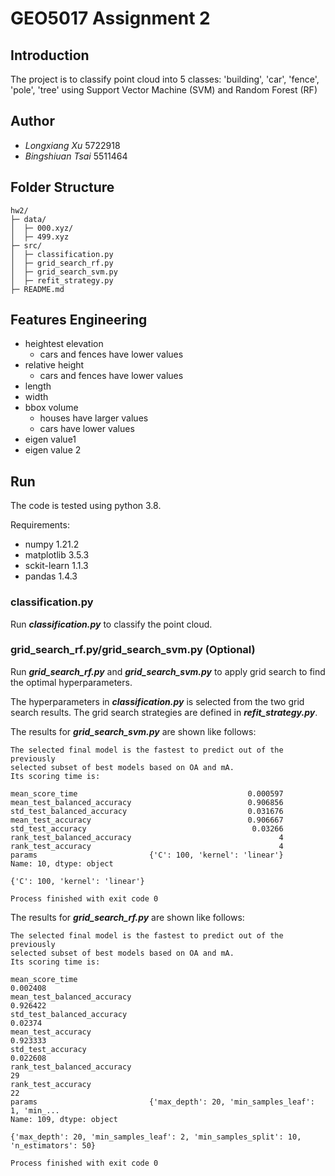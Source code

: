 # GEO5017 Assignment 2

## Introduction

The project is to classify point cloud into 5 classes: 'building', 'car', 'fence', 'pole', 'tree' using Support Vector Machine (SVM) and Random Forest (RF)



## Author

- *Longxiang* *Xu* 5722918
- *Bingshiuan* *Tsai* 5511464



## Folder Structure

```
hw2/
├─ data/
│  ├─ 000.xyz/
│  ├─ 499.xyz
├─ src/
│  ├─ classification.py
│  ├─ grid_search_rf.py
│  ├─ grid_search_svm.py
│  ├─ refit_strategy.py
├─ README.md

```

## Features Engineering

- heightest elevation
  - cars and fences have lower values
- relative height
  - cars and fences have lower values
- length
- width
- bbox volume
  - houses have larger values
  - cars have lower values
- eigen value1
- eigen value 2



## Run

The code is tested using python 3.8.

Requirements:

- numpy 1.21.2
- matplotlib 3.5.3
- sckit-learn 1.1.3
- pandas 1.4.3



### classification.py

Run ***classification.py*** to classify the point cloud.



### grid_search_rf.py/grid_search_svm.py (Optional)

Run ***grid_search_rf.py*** and ***grid_search_svm.py*** to apply grid search to find the optimal hyperparameters.

The hyperparameters in ***classification.py*** is selected from the two grid search results. The grid search strategies are defined in ***refit_strategy.py***.



The results for ***grid_search_svm.py*** are shown like follows:

```
The selected final model is the fastest to predict out of the previously
selected subset of best models based on OA and mA.
Its scoring time is:

mean_score_time                                      0.000597
mean_test_balanced_accuracy                          0.906856
std_test_balanced_accuracy                           0.031676
mean_test_accuracy                                   0.906667
std_test_accuracy                                     0.03266
rank_test_balanced_accuracy                                 4
rank_test_accuracy                                          4
params                         {'C': 100, 'kernel': 'linear'}
Name: 10, dtype: object

{'C': 100, 'kernel': 'linear'}

Process finished with exit code 0

```



The results for ***grid_search_rf.py*** are shown like follows:

```
The selected final model is the fastest to predict out of the previously
selected subset of best models based on OA and mA.
Its scoring time is:

mean_score_time                                                         0.002408
mean_test_balanced_accuracy                                             0.926422
std_test_balanced_accuracy                                               0.02374
mean_test_accuracy                                                      0.923333
std_test_accuracy                                                       0.022608
rank_test_balanced_accuracy                                                   29
rank_test_accuracy                                                            22
params                         {'max_depth': 20, 'min_samples_leaf': 1, 'min_...
Name: 109, dtype: object

{'max_depth': 20, 'min_samples_leaf': 2, 'min_samples_split': 10, 'n_estimators': 50}

Process finished with exit code 0

```

